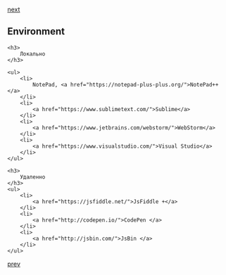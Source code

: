 <a href="05.md">next</a>
    <h2>
        Environment
    </h2>

    <h3>
        Локально
    </h3>

    <ul>
        <li>
            NotePad, <a href="https://notepad-plus-plus.org/">NotePad++</a>
        </li>
        <li>
            <a href="https://www.sublimetext.com/">Sublime</a>
        </li>
        <li>
            <a href="https://www.jetbrains.com/webstorm/">WebStorm</a>
        </li>
        <li>
            <a href="https://www.visualstudio.com/">Visual Studio</a>
        </li>
    </ul>

    <h3>
        Удаленно
    </h3>
    <ul>
        <li>
            <a href="https://jsfiddle.net/">JsFiddle +</a>
        </li>
        <li>
            <a href="http://codepen.io/">CodePen </a>
        </li>
        <li>
            <a href="http://jsbin.com/">JsBin </a>
        </li>
    </ul>
<a href="03.md">prev</a>